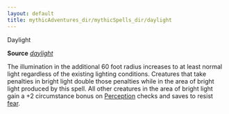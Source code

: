 ```yaml
---
layout: default
title: mythicAdventures_dir/mythicSpells_dir/daylight
---
```

Daylight

**Source** [_daylight_](../../spells_dir/daylight#_daylight)

The illumination in the additional 60 foot radius increases to at least normal light regardless of the existing lighting conditions. Creatures that take penalties in bright light double those penalties while in the area of bright light produced by this spell. All other creatures in the area of bright light gain a +2 circumstance bonus on [Perception](../../skills_dir/perception#_perception) checks and saves to resist [fear](../../monsters_dir/universalMonsterRules#_fear).

